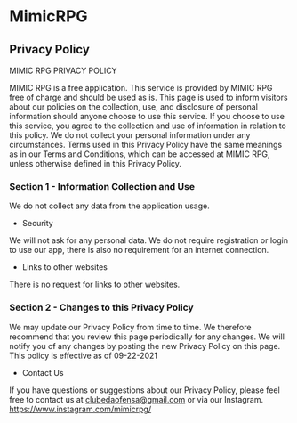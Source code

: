 # MimicRPG


## Privacy Policy

MIMIC RPG PRIVACY POLICY 

MIMIC RPG is a free application. This service is provided by MIMIC RPG free of charge and should be used as is.
This page is used to inform visitors about our policies on the collection, use, and disclosure of personal information should anyone choose to use this service.
If you choose to use this service, you agree to the collection and use of information in relation to this policy. We do not collect your personal information under any circumstances.
Terms used in this Privacy Policy have the same meanings as in our Terms and Conditions, which can be accessed at MIMIC RPG, unless otherwise defined in this Privacy Policy.


### Section 1 - Information Collection and Use

We do not collect any data from the application usage.

- Security

We will not ask for any personal data. We do not require registration or login to use our app, there is also no requirement for an internet connection.

- Links to other websites

There is no request for links to other websites.


### Section 2 - Changes to this Privacy Policy

We may update our Privacy Policy from time to time. We therefore recommend that you review this page periodically for any changes. We will notify you of any changes by posting the new Privacy Policy on this page.
This policy is effective as of 09-22-2021

- Contact Us

If you have questions or suggestions about our Privacy Policy, please feel free to contact us at clubedaofensa@gmail.com or via our Instagram.
https://www.instagram.com/mimicrpg/
